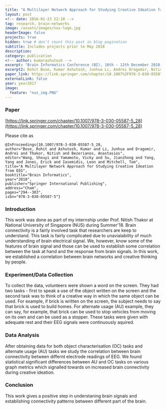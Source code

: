 ```yaml
---
title: "A Multilayer Network Approach for Studying Creative Ideation from EEG"
layout: post
<!-- date: 2016-01-23 22:10 -->
tag: research, brain-networks
image: /assets/images/nus-logo.jpg
headerImage: false
projects: true
hidden: true # don't count this post in blog pagination
subtitle: Includes projects prior to May 2018
description: 
category: publication
<!-- author: kumarashutosh -->
excerpt: "Brain Informatics Conference (BI), 10th - 12th December 2018, Arlington, Texas, USA"
excerpt2: Rohit Bose, Kumar Ashutosh, Junhua Li, Andrei Dragomir, Nitish Thakor, and Anastasios Bezerianos
paper_link: https://link.springer.com/chapter/10.1007%2F978-3-030-05587-5_28
externalLink: false
year: year2017
image:
  feature: "nus_img.PNG"
---
```


### Paper

[https://link.springer.com/chapter/10.1007/978-3-030-05587-5_28](https://link.springer.com/chapter/10.1007/978-3-030-05587-5_28)

Please cite as

```
@InProceedings{10.1007/978-3-030-05587-5_28,
author="Bose, Rohit and Ashutosh, Kumar and Li, Junhua and Dragomir, Andrei and Thakor, Nitish and Bezerianos, Anastasios",
editor="Wang, Shouyi and Yamamoto, Vicky and Su, Jianzhong and Yang, Yang and Jones, Erick and Iasemidis, Leon and Mitchell, Tom",
title="A Multilayer Network Approach for Studying Creative Ideation from EEG",
booktitle="Brain Informatics",
year="2018",
publisher="Springer International Publishing",
address="Cham",
pages="294--303",
isbn="978-3-030-05587-5"}
```

### Introduction

This work was done as part of my internship under Prof. Nitish Thakor at National University of Singapore (NUS) during Summer'18. Brain connectivity is a fairly involved task that researchers are keep to understand. This task is fairly complicated due to unavialability of much understanding of brain electrical signal. We, however, know some of the features of brain signal and those can be used to establish some correlation between the task at hand and the response from brain signals. In this work, we established a correlation between brain networks and creative thinking by people.

### Experiment/Data Collection

To collect the data, volunteers were shown a word on the screen. They had two tasks - first to speak a use of the object written on the screen and the second task was to think of a creative way in which the same object can be used. For example, if brick is written on the screen, the subject needs to say that brick is used to build homes. For alternate usage (AU) example, they can say, for example, that brick can be used to stop vehicles from moving on its own and can be used as a stopper. These tasks were given with adequate rest and their EEG signals were continuously aquired.

### Data Analysis

After obtaining data for both object characterisation (OC) tasks and alternate usage (AU) tasks we study the correlation between brain connectivity between differnt electrode readings of EEG. We found statistical significant differences between AU and OC tasks on various graph metrics which signalled towards on increased brain connectivity during creative ideation.

### Conclusion

This work gives a positive step in understaning brain signals and establishing connectivity patterns between different part of the brain.